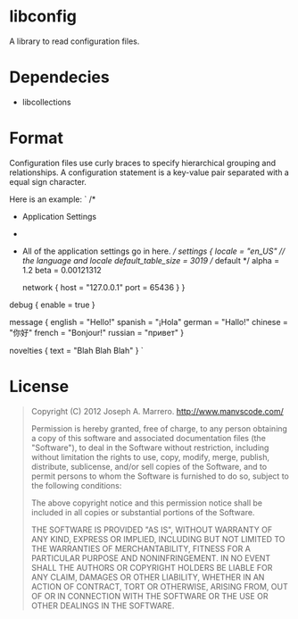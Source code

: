 libconfig
=============

A library to read configuration files.

Dependecies
=============
* libcollections


Format
=============
Configuration files use curly braces to specify hierarchical grouping and relationships. 
A configuration statement is a key-value pair separated with a equal sign character.

Here is an example:
`
/*
 *  Application Settings
 *
 *  All of the application settings go in here. 
 */
settings {
	locale = "en_US" // the language and locale 
	default_table_size = 3019 /* default */
	alpha = 1.2
	beta  = 0.00121312

	network {
		host = "127.0.0.1"
		port = 65436
	}
}

debug {
	enable = true
}

message {
	english = "Hello!"
	spanish = "¡Hola"
	german  = "Hallo!"
	chinese = "你好"
	french  = "Bonjour!"
	russian = "привет"
}

novelties {
	text = "Blah Blah Blah"
}
`


License
=============
> Copyright (C) 2012 Joseph A. Marrero.  http://www.manvscode.com/
> 
> Permission is hereby granted, free of charge, to any person obtaining a copy
> of this software and associated documentation files (the "Software"), to deal
> in the Software without restriction, including without limitation the rights
> to use, copy, modify, merge, publish, distribute, sublicense, and/or sell
> copies of the Software, and to permit persons to whom the Software is
> furnished to do so, subject to the following conditions:
> 
> The above copyright notice and this permission notice shall be included in
> all copies or substantial portions of the Software.
> 
> THE SOFTWARE IS PROVIDED "AS IS", WITHOUT WARRANTY OF ANY KIND, EXPRESS OR
> IMPLIED, INCLUDING BUT NOT LIMITED TO THE WARRANTIES OF MERCHANTABILITY,
> FITNESS FOR A PARTICULAR PURPOSE AND NONINFRINGEMENT. IN NO EVENT SHALL THE
> AUTHORS OR COPYRIGHT HOLDERS BE LIABLE FOR ANY CLAIM, DAMAGES OR OTHER
> LIABILITY, WHETHER IN AN ACTION OF CONTRACT, TORT OR OTHERWISE, ARISING FROM,
> OUT OF OR IN CONNECTION WITH THE SOFTWARE OR THE USE OR OTHER DEALINGS IN
> THE SOFTWARE.

